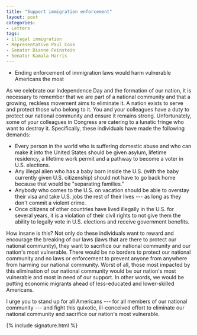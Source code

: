 ```yaml
---
title: "Support immigration enforcement"
layout: post
categories:
- Letters
tags:
- illegal immigration
- Representative Paul Cook
- Senator Dianne Feinstein
- Senator Kamala Harris
---
```


- Ending enforcement of immigration laws would harm vulnerable Americans the most

As we celebrate our Independence Day and the formation of our nation, it is necessary to remember that we are part of a national community and that a growing, reckless movement aims to eliminate it. A nation exists to serve and protect those who belong to it. You and your colleagues have a duty to protect our national community and ensure it remains strong. Unfortunately, some of your colleagues in Congress are catering to a lunatic fringe who want to destroy it. Specifically, these individuals have made the following demands:

- Every person in the world who is suffering domestic abuse and who can make it into the United States should be given asylum, lifetime residency, a lifetime work permit and a pathway to become a voter in U.S. elections.
- Any illegal alien who has a baby born inside the U.S. (with the baby currently given U.S. citizenship) should not have to go back home because that would be "separating families."
- Anybody who comes to the U.S. on vacation should be able to overstay their visa and take U.S. jobs the rest of their lives --- as long as they don't commit a violent crime.
- Once citizens of other countries have lived illegally in the U.S. for several years, it is a violation of their civil rights to not give them the ability to legally vote in U.S. elections and receive government benefits.

How insane is this? Not only do these individuals want to reward and encourage the breaking of our laws (laws that are there to protect our national community), they want to sacrifice our national community and our nation's most vulnerable. There would be no borders to protect our national community and no laws or enforcement to prevent anyone from anywhere from harming our national community. Worst of all, those most impacted by this elimination of our national community would be our nation's most vulnerable and most in need of our support. In other words, we would be putting economic migrants ahead of less-educated and lower-skilled Americans.

I urge you to stand up for all Americans --- for all members of our national community --- and fight this quixotic, ill-conceived effort to eliminate our national community and sacrifice our nation's most vulnerable.

{% include signature.html %}
